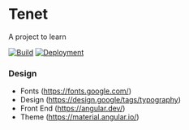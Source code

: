 # Tenet
A project to learn 


[![Build](https://github.com/anthroponymy/tenet/actions/workflows/checks.yml/badge.svg?branch=main)](https://github.com/anthroponymy/tenet/actions/workflows/checks.yml)
[![Deployment](https://github.com/anthroponymy/tenet/actions/workflows/checks.yml/badge.svg?branch=main&event=deployment)](https://github.com/anthroponymy/tenet/actions/workflows/checks.yml)

### Design

* Fonts (https://fonts.google.com/)
* Design (https://design.google/tags/typography)
* Front End (https://angular.dev/)
* Theme (https://material.angular.io/)

